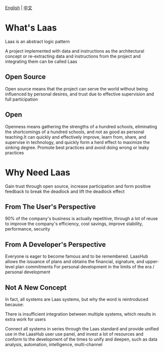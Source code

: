[English](README.md) | [中文](README_zh_CN.md)

# What's Laas

Laas is an abstract logic pattern

A project implemented with data and instructions as the architectural concept or re-extracting data and instructions from the project and integrating them can be called Laas

## Open Source

Open source means that the project can serve the world without being influenced by personal desires, and trust due to effective supervision and full participation

## Open

Openness means gathering the strengths of a hundred schools, eliminating the shortcomings of a hundred schools, and not as good as personal teaching.It can quickly and effectively improve, learn from, share, and supervise in technology, and quickly form a herd effect to maximize the sinking degree. Promote best practices and avoid doing wrong or leaky practices

# Why Need Laas

Gain trust through open source, increase participation and form positive feedback to break the deadlock and lift the deadlock effect

## From The User's Perspective

90% of the company's business is actually repetitive, through a lot of reuse to improve the company's efficiency, cost savings, improve stability, performance, security

## From A Developer's Perspective

Everyone is eager to become famous and to be remembered. LaasHub allows the issuance of plans and obtains the financial, signature, and upper-level plan commitments For personal development in the limits of the era / personal development

## Not A New Concept

In fact, all systems are Laas systems, but why the word is reintroduced because:

There is insufficient integration between multiple systems, which results in extra work for users

Connect all systems in series through the Laas standard and provide unified use in the LaasHub user use panel, and invest a lot of resources and conform to the development of the times to unify and deepen, such as data analysis, automation, intelligence, multi-channel